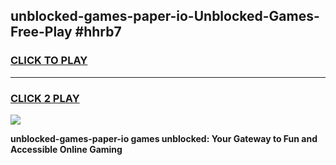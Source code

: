 
## unblocked-games-paper-io-Unblocked-Games-Free-Play #hhrb7
<h3>
<a href="https://us.freeplayer.one?title=unblocked-games-paper-io&ref=9M">CLICK TO PLAY</a></h3>
<hr>

<h3>
<a href="https://us.freeplayer.one?title=unblocked-games-paper-io&ref=9M">CLICK 2 PLAY</a>
  
</h3>

<a href="https://us.freeplayer.one?title=unblocked-games-paper-io&ref=9M"><img src="https://clearcache.store/games.png"></a>


**unblocked-games-paper-io games unblocked: Your Gateway to Fun and Accessible Online Gaming**
